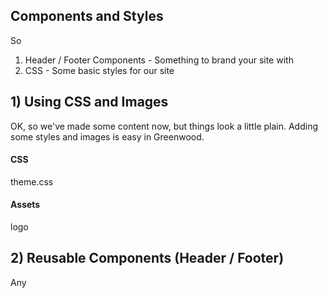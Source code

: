 ## Components and Styles

So 
1. Header / Footer Components - Something to brand your site with
1. CSS - Some basic styles for our site

## 1) Using CSS and Images
OK, so we've made some content now, but things look a little plain.  Adding some styles and images is easy in Greenwood.  

#### CSS
theme.css

#### Assets
logo

## 2) Reusable Components (Header / Footer)
Any